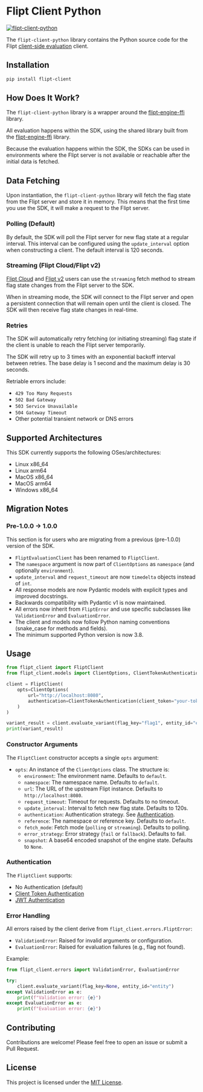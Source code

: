 # Flipt Client Python

[![flipt-client-python](https://img.shields.io/pypi/v/flipt-client.svg)](https://pypi.org/project/flipt-client)

The `flipt-client-python` library contains the Python source code for the Flipt [client-side evaluation](https://www.flipt.io/docs/integration/client) client.

## Installation

```bash
pip install flipt-client
```

## How Does It Work?

The `flipt-client-python` library is a wrapper around the [flipt-engine-ffi](https://github.com/flipt-io/flipt-client-sdks/tree/main/flipt-engine-ffi) library.

All evaluation happens within the SDK, using the shared library built from the [flipt-engine-ffi](https://github.com/flipt-io/flipt-client-sdks/tree/main/flipt-engine-ffi) library.

Because the evaluation happens within the SDK, the SDKs can be used in environments where the Flipt server is not available or reachable after the initial data is fetched.

## Data Fetching

Upon instantiation, the `flipt-client-python` library will fetch the flag state from the Flipt server and store it in memory. This means that the first time you use the SDK, it will make a request to the Flipt server.

### Polling (Default)

By default, the SDK will poll the Flipt server for new flag state at a regular interval. This interval can be configured using the `update_interval` option when constructing a client. The default interval is 120 seconds.

### Streaming (Flipt Cloud/Flipt v2)

[Flipt Cloud](https://flipt.io/cloud) and [Flipt v2](https://docs.flipt.io/v2) users can use the `streaming` fetch method to stream flag state changes from the Flipt server to the SDK.

When in streaming mode, the SDK will connect to the Flipt server and open a persistent connection that will remain open until the client is closed. The SDK will then receive flag state changes in real-time.

### Retries

The SDK will automatically retry fetching (or initiating streaming) flag state if the client is unable to reach the Flipt server temporarily.

The SDK will retry up to 3 times with an exponential backoff interval between retries. The base delay is 1 second and the maximum delay is 30 seconds.

Retriable errors include:

- `429 Too Many Requests`
- `502 Bad Gateway`
- `503 Service Unavailable`
- `504 Gateway Timeout`
- Other potential transient network or DNS errors

## Supported Architectures

This SDK currently supports the following OSes/architectures:

- Linux x86_64
- Linux arm64
- MacOS x86_64
- MacOS arm64
- Windows x86_64

## Migration Notes

### Pre-1.0.0 -> 1.0.0

This section is for users who are migrating from a previous (pre-1.0.0) version of the SDK.

- `FliptEvaluationClient` has been renamed to `FliptClient`.
- The `namespace` argument is now part of `ClientOptions` as `namespace` (and optionally `environment`).
- `update_interval` and `request_timeout` are now `timedelta` objects instead of `int`.
- All response models are now Pydantic models with explicit types and improved docstrings.
- Backwards compatibility with Pydantic v1 is now maintained.
- All errors now inherit from `FliptError` and use specific subclasses like `ValidationError` and `EvaluationError`.
- The client and models now follow Python naming conventions (snake_case for methods and fields).
- The minimum supported Python version is now 3.8.

## Usage

```python
from flipt_client import FliptClient
from flipt_client.models import ClientOptions, ClientTokenAuthentication

client = FliptClient(
    opts=ClientOptions(
        url="http://localhost:8080",
        authentication=ClientTokenAuthentication(client_token="your-token"),
    )
)

variant_result = client.evaluate_variant(flag_key="flag1", entity_id="entity", context={"fizz": "buzz"})
print(variant_result)
```

### Constructor Arguments

The `FliptClient` constructor accepts a single `opts` argument:

- `opts`: An instance of the `ClientOptions` class. The structure is:
  - `environment`: The environment name. Defaults to `default`.
  - `namespace`: The namespace name. Defaults to `default`.
  - `url`: The URL of the upstream Flipt instance. Defaults to `http://localhost:8080`.
  - `request_timeout`: Timeout for requests. Defaults to no timeout.
  - `update_interval`: Interval to fetch new flag state. Defaults to 120s.
  - `authentication`: Authentication strategy. See [Authentication](#authentication).
  - `reference`: The namespace or reference key. Defaults to `default`.
  - `fetch_mode`: Fetch mode (`polling` or `streaming`). Defaults to polling.
  - `error_strategy`: Error strategy (`fail` or `fallback`). Defaults to fail.
  - `snapshot`: A base64 encoded snapshot of the engine state. Defaults to `None`.

### Authentication

The `FliptClient` supports:

- No Authentication (default)
- [Client Token Authentication](https://docs.flipt.io/authentication/using-tokens)
- [JWT Authentication](https://docs.flipt.io/authentication/using-jwts)

### Error Handling

All errors raised by the client derive from `flipt_client.errors.FliptError`:

- `ValidationError`: Raised for invalid arguments or configuration.
- `EvaluationError`: Raised for evaluation failures (e.g., flag not found).

Example:

```python
from flipt_client.errors import ValidationError, EvaluationError

try:
    client.evaluate_variant(flag_key=None, entity_id="entity")
except ValidationError as e:
    print(f"Validation error: {e}")
except EvaluationError as e:
    print(f"Evaluation error: {e}")
```

## Contributing

Contributions are welcome! Please feel free to open an issue or submit a Pull Request.

## License

This project is licensed under the [MIT License](LICENSE).
